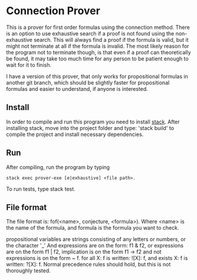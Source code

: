 # Connection Prover

This is a prover for first order formulas using the connection method. There
is an option to use exhaustive search if a proof is not found using the
non-exhaustive search. This will always find a proof if the formula is valid,
but it might not terminate at all if the formula is invalid. The most likely
reason for the program not to terminate though, is that even if a proof can
theoretically be found, it may take too much time for any person to be
patient enough to wait for it to finish.

I have a version of this prover, that only works for propositional formulas in
another git branch, which should be slightly faster for propositional formulas
and easier to understand, if anyone is interested.

## Install

In order to compile and run this program you need to install [stack](https://docs.haskellstack.org/en/stable/install_and_upgrade/).
After installing stack, move into the project folder and type: 'stack build' to
compile the project and install necessary dependencies.

## Run

After compiling, run the program by typing
```
stack exec prover-exe [e|exhaustive] <file path>.
```
To run tests, type stack test.

## File format

The file format is: fof(\<name\>, conjecture, \<formula\>). Where \<name\> is
the name of the formula, and formula is the formula you want to check.

propositional variables are strings consisting of any letters or numbers, or the
character '_'  And expressions are on the form: f1 & f2, or expressions are on
the form f1 | f2, implication is on the form f1 -> f2 and not expressions is on
the form ~ f. for all X: f is written: ![X]: f,  and exists X: f is written:
?[X]: f. Normal precedence rules should hold, but this is not thoroughly tested.
